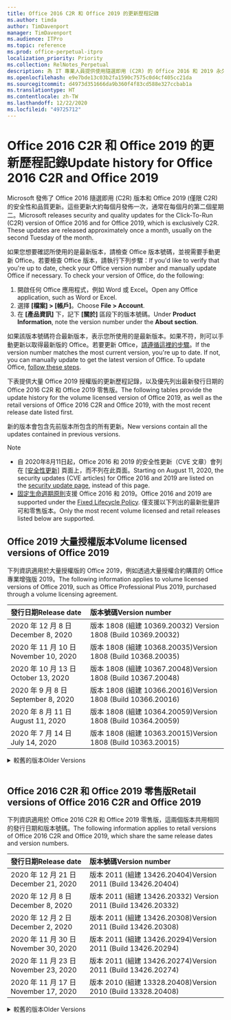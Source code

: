 ```yaml
---
title: Office 2016 C2R 和 Office 2019 的更新歷程記錄
ms.author: timda
author: TimDavenport
manager: TimDavenport
ms.audience: ITPro
ms.topic: reference
ms.prod: office-perpetual-itpro
localization_priority: Priority
ms.collection: RelNotes_Perpetual
description: 為 IT 專業人員提供使用隨選即用 (C2R) 的 Office 2016 和 2019 永久版本的更新歷程記錄
ms.openlocfilehash: e9e7bde13c03b2fa1590c7575c0d4cf405cc21da
ms.sourcegitcommit: d4973d351666da9b360f4f83cd588e327ccbab1a
ms.translationtype: HT
ms.contentlocale: zh-TW
ms.lasthandoff: 12/22/2020
ms.locfileid: "49725712"
---
```

# <a name="update-history-for-office-2016-c2r-and-office-2019"></a><span data-ttu-id="27902-103">Office 2016 C2R 和 Office 2019 的更新歷程記錄</span><span class="sxs-lookup"><span data-stu-id="27902-103">Update history for Office 2016 C2R and Office 2019</span></span>

<span data-ttu-id="27902-p101">Microsoft 發佈了 Office 2016 隨選即用 (C2R) 版本和 Office 2019 (僅限 C2R) 的安全性和品質更新。這些更新大約每個月發佈一次，通常在每個月的第二個星期二。</span><span class="sxs-lookup"><span data-stu-id="27902-p101">Microsoft releases security and quality updates for the Click-To-Run (C2R) version of Office 2016 and for Office 2019, which is exclusively C2R. These updates are released approximately once a month, usually on the second Tuesday of the month.</span></span>

<span data-ttu-id="27902-p102">如果您想要確認所使用的是最新版本，請檢查 Office 版本號碼，並視需要手動更新 Office。若要檢查 Office 版本，請執行下列步驟：</span><span class="sxs-lookup"><span data-stu-id="27902-p102">If you'd like to verify that you're up to date, check your Office version number and manually update Office if necessary. To check your version of Office, do the following:</span></span>

  1.    <span data-ttu-id="27902-108">開啟任何 Office 應用程式，例如 Word 或 Excel。</span><span class="sxs-lookup"><span data-stu-id="27902-108">Open any Office application, such as Word or Excel.</span></span>
  2.    <span data-ttu-id="27902-109">選擇 **[檔案] > [帳戶]**。</span><span class="sxs-lookup"><span data-stu-id="27902-109">Choose **File > Account**.</span></span>
  3.    <span data-ttu-id="27902-110">在 **[產品資訊]** 下，記下 **[關於]** 區段下的版本號碼。</span><span class="sxs-lookup"><span data-stu-id="27902-110">Under **Product Information**, note the version number under the **About section**.</span></span>

<span data-ttu-id="27902-p103">如果該版本號碼符合最新版本，表示您所使用的是最新版本。如果不符，則可以手動更新以取得最新版的 Office。若要更新 Office，[請遵循這裡的步驟](https://support.office.com/article/2ab296f3-7f03-43a2-8e50-46de917611c5)。</span><span class="sxs-lookup"><span data-stu-id="27902-p103">If the version number matches the most current version, you're up to date. If not, you can manually update to get the latest version of Office. To update Office, [follow these steps](https://support.office.com/article/2ab296f3-7f03-43a2-8e50-46de917611c5).</span></span>


<span data-ttu-id="27902-114">下表提供大量 Office 2019 授權版的更新歷程記錄，以及優先列出最新發行日期的 Office 2016 C2R 和 Office 2019 零售版。</span><span class="sxs-lookup"><span data-stu-id="27902-114">The following tables provide the update history for the volume licensed version of Office 2019, as well as the retail versions of Office 2016 C2R and Office 2019, with the most recent release date listed first.</span></span>

<span data-ttu-id="27902-115">新的版本會包含先前版本所包含的所有更新。</span><span class="sxs-lookup"><span data-stu-id="27902-115">New versions contain all the updates contained in previous versions.</span></span>


 > [!NOTE]
> - <span data-ttu-id="27902-116">自 2020年8月11日起，Office 2016 和 2019 的安全性更新（CVE 文章）會列在 [[安全性更新]](https://docs.microsoft.com/officeupdates/microsoft365-apps-security-updates) 頁面上，而不列在此頁面。</span><span class="sxs-lookup"><span data-stu-id="27902-116">Starting on August 11, 2020, the security updates (CVE articles) for Office 2016 and 2019 are listed on the [security update page](https://docs.microsoft.com/officeupdates/microsoft365-apps-security-updates), instead of this page.</span></span> 
> - <span data-ttu-id="27902-117">[固定生命週期原則](https://docs.microsoft.com/lifecycle/policies/fixed)支援 Office 2016 和 2019。</span><span class="sxs-lookup"><span data-stu-id="27902-117">Office 2016 and 2019 are supported under the [Fixed Lifecycle Policy](https://docs.microsoft.com/lifecycle/policies/fixed).</span></span> <span data-ttu-id="27902-118">僅支援以下列出的最新批量許可和零售版本。</span><span class="sxs-lookup"><span data-stu-id="27902-118">Only the most recent volume licensed and retail releases listed below are supported.</span></span>


## <a name="volume-licensed-versions-of-office-2019"></a><span data-ttu-id="27902-119">Office 2019 大量授權版本</span><span class="sxs-lookup"><span data-stu-id="27902-119">Volume licensed versions of Office 2019</span></span>
<span data-ttu-id="27902-120">下列資訊適用於大量授權版的 Office 2019，例如透過大量授權合約購買的 Office 專業增強版 2019。</span><span class="sxs-lookup"><span data-stu-id="27902-120">The following information applies to volume licensed versions of Office 2019, such as Office Professional Plus 2019, purchased through a volume licensing agreement.</span></span>

[//]: # (DO NOT REMOVE VL TABLE START)


|<span data-ttu-id="27902-122">**發行日期**</span><span class="sxs-lookup"><span data-stu-id="27902-122">**Release date**</span></span>|<span data-ttu-id="27902-123">**版本號碼**</span><span class="sxs-lookup"><span data-stu-id="27902-123">**Version number**</span></span>|
|:-----|:-----|
|<span data-ttu-id="27902-124">2020 年 12 月 8 日</span><span class="sxs-lookup"><span data-stu-id="27902-124">December 8, 2020</span></span>|<span data-ttu-id="27902-125">版本 1808 (組建 10369.20032) </span><span class="sxs-lookup"><span data-stu-id="27902-125">Version 1808 (Build 10369.20032)</span></span>|
|<span data-ttu-id="27902-126">2020 年 11 月 10 日</span><span class="sxs-lookup"><span data-stu-id="27902-126">November 10, 2020</span></span>|<span data-ttu-id="27902-127">版本 1808 (組建 10368.20035)</span><span class="sxs-lookup"><span data-stu-id="27902-127">Version 1808 (Build 10368.20035)</span></span>|
|<span data-ttu-id="27902-128">2020 年 10 月 13 日</span><span class="sxs-lookup"><span data-stu-id="27902-128">October 13, 2020</span></span>|<span data-ttu-id="27902-129">版本 1808 (組建 10367.20048)</span><span class="sxs-lookup"><span data-stu-id="27902-129">Version 1808 (Build 10367.20048)</span></span>|
|<span data-ttu-id="27902-130">2020 年 9 月 8 日</span><span class="sxs-lookup"><span data-stu-id="27902-130">September 8, 2020</span></span>|<span data-ttu-id="27902-131">版本 1808 (組建 10366.20016)</span><span class="sxs-lookup"><span data-stu-id="27902-131">Version 1808 (Build 10366.20016)</span></span>|
|<span data-ttu-id="27902-132">2020 年 8 月 11 日</span><span class="sxs-lookup"><span data-stu-id="27902-132">August 11, 2020</span></span>|<span data-ttu-id="27902-133">版本 1808 (組建 10364.20059)</span><span class="sxs-lookup"><span data-stu-id="27902-133">Version 1808 (Build 10364.20059)</span></span>|
|<span data-ttu-id="27902-134">2020 年 7 月 14 日</span><span class="sxs-lookup"><span data-stu-id="27902-134">July 14, 2020</span></span>   |<span data-ttu-id="27902-135">版本 1808 (組建 10363.20015)</span><span class="sxs-lookup"><span data-stu-id="27902-135">Version 1808 (Build 10363.20015)</span></span>  |


[//]: # (DO NOT REMOVE VL TABLE END)

<details>
<summary><span data-ttu-id="27902-137">較舊的版本</span><span class="sxs-lookup"><span data-stu-id="27902-137">Older Versions</span></span></summary>
 

[//]: # (DO NOT REMOVE VL OLD TABLE START)


|<span data-ttu-id="27902-139">**發行日期**</span><span class="sxs-lookup"><span data-stu-id="27902-139">**Release date**</span></span>|<span data-ttu-id="27902-140">**版本號碼**</span><span class="sxs-lookup"><span data-stu-id="27902-140">**Version number**</span></span>|
|:-----|:-----|
|<span data-ttu-id="27902-141">2020 年 6 月 9 日</span><span class="sxs-lookup"><span data-stu-id="27902-141">June 9, 2020</span></span>   |<span data-ttu-id="27902-142">版本 1808 (組建 10361.20002)</span><span class="sxs-lookup"><span data-stu-id="27902-142">Version 1808 (Build 10361.20002)</span></span>  |
|<span data-ttu-id="27902-143">2020 年 5 月 12 日</span><span class="sxs-lookup"><span data-stu-id="27902-143">May 12, 2020</span></span>   |<span data-ttu-id="27902-144">版本 1808 (組建 10359.20023)</span><span class="sxs-lookup"><span data-stu-id="27902-144">Version 1808 (Build 10359.20023)</span></span>  |
|<span data-ttu-id="27902-145">2020 年 4 月 14 日</span><span class="sxs-lookup"><span data-stu-id="27902-145">April 14, 2020</span></span>   |<span data-ttu-id="27902-146">版本 1808 (組建 10358.20061)</span><span class="sxs-lookup"><span data-stu-id="27902-146">Version 1808 (Build 10358.20061)</span></span>  |
|<span data-ttu-id="27902-147">2020 年 3 月 10 日</span><span class="sxs-lookup"><span data-stu-id="27902-147">March 10, 2020</span></span>   |<span data-ttu-id="27902-148">版本 1808 (組建 10357.20081)</span><span class="sxs-lookup"><span data-stu-id="27902-148">Version 1808 (Build 10357.20081)</span></span>  |
|<span data-ttu-id="27902-149">2020 年 2 月 11 日</span><span class="sxs-lookup"><span data-stu-id="27902-149">February 11, 2020</span></span>   |<span data-ttu-id="27902-150">版本 1808 (組建 10356.20006)</span><span class="sxs-lookup"><span data-stu-id="27902-150">Version 1808 (Build 10356.20006)</span></span>  |


[//]: # (DO NOT REMOVE VL OLD TABLE END)

</details>


<br/>

## <a name="retail-versions-of-office-2016-c2r-and-office-2019"></a><span data-ttu-id="27902-152">Office 2016 C2R 和 Office 2019 零售版</span><span class="sxs-lookup"><span data-stu-id="27902-152">Retail versions of Office 2016 C2R and Office 2019</span></span>
<span data-ttu-id="27902-153">下列資訊適用於 Office 2016 C2R 和 Office 2019 零售版，這兩個版本共用相同的發行日期和版本號碼。</span><span class="sxs-lookup"><span data-stu-id="27902-153">The following information applies to retail versions of Office 2016 C2R and Office 2019, which share the same release dates and version numbers.</span></span>

[//]: # (DO NOT REMOVE RETAIL TABLE START)


|<span data-ttu-id="27902-155">**發行日期**</span><span class="sxs-lookup"><span data-stu-id="27902-155">**Release date**</span></span>|<span data-ttu-id="27902-156">**版本號碼**</span><span class="sxs-lookup"><span data-stu-id="27902-156">**Version number**</span></span>|
|:-----|:-----|
|<span data-ttu-id="27902-157">2020 年 12 月 21 日</span><span class="sxs-lookup"><span data-stu-id="27902-157">December 21, 2020</span></span>|<span data-ttu-id="27902-158">版本 2011 (組建 13426.20404)</span><span class="sxs-lookup"><span data-stu-id="27902-158">Version 2011 (Build 13426.20404)</span></span>|
|<span data-ttu-id="27902-159">2020 年 12 月 8 日</span><span class="sxs-lookup"><span data-stu-id="27902-159">December 8, 2020</span></span>|<span data-ttu-id="27902-160">版本 2011 (組建 13426.20332) </span><span class="sxs-lookup"><span data-stu-id="27902-160">Version 2011 (Build 13426.20332)</span></span>|
|<span data-ttu-id="27902-161">2020 年 12 月 2 日</span><span class="sxs-lookup"><span data-stu-id="27902-161">December 2, 2020</span></span>|<span data-ttu-id="27902-162">版本 2011 (組建 13426.20308)</span><span class="sxs-lookup"><span data-stu-id="27902-162">Version 2011 (Build 13426.20308)</span></span>|
|<span data-ttu-id="27902-163">2020 年 11 月 30 日</span><span class="sxs-lookup"><span data-stu-id="27902-163">November 30, 2020</span></span>|<span data-ttu-id="27902-164">版本 2011 (組建 13426.20294)</span><span class="sxs-lookup"><span data-stu-id="27902-164">Version 2011 (Build 13426.20294)</span></span>|
|<span data-ttu-id="27902-165">2020 年 11 月 23 日</span><span class="sxs-lookup"><span data-stu-id="27902-165">November 23, 2020</span></span>|<span data-ttu-id="27902-166">版本 2011 (組建 13426.20274)</span><span class="sxs-lookup"><span data-stu-id="27902-166">Version 2011 (Build 13426.20274)</span></span>|
|<span data-ttu-id="27902-167">2020 年 11 月 17 日</span><span class="sxs-lookup"><span data-stu-id="27902-167">November 17, 2020</span></span>|<span data-ttu-id="27902-168">版本 2010 (組建 13328.20408)</span><span class="sxs-lookup"><span data-stu-id="27902-168">Version 2010 (Build 13328.20408)</span></span>|


[//]: # (DO NOT REMOVE RETAIL TABLE END)

<details>
<summary><span data-ttu-id="27902-170">較舊的版本</span><span class="sxs-lookup"><span data-stu-id="27902-170">Older Versions</span></span></summary>
 

[//]: # (DO NOT REMOVE RETAIL OLD TABLE START)


|<span data-ttu-id="27902-172">**發行日期**</span><span class="sxs-lookup"><span data-stu-id="27902-172">**Release date**</span></span>|<span data-ttu-id="27902-173">**版本號碼**</span><span class="sxs-lookup"><span data-stu-id="27902-173">**Version number**</span></span>|
|:-----|:-----|
|<span data-ttu-id="27902-174">2020 年 11 月 10 日</span><span class="sxs-lookup"><span data-stu-id="27902-174">November 10, 2020</span></span>|<span data-ttu-id="27902-175">版本 2010 (組建 13328.20356)</span><span class="sxs-lookup"><span data-stu-id="27902-175">Version 2010 (Build 13328.20356)</span></span>|
|<span data-ttu-id="27902-176">2020 年 10 月 27 日</span><span class="sxs-lookup"><span data-stu-id="27902-176">October 27, 2020</span></span>|<span data-ttu-id="27902-177">版本 2010 (組建 13328.20292)</span><span class="sxs-lookup"><span data-stu-id="27902-177">Version 2010 (Build 13328.20292)</span></span>|
|<span data-ttu-id="27902-178">2020 年 10 月 21 日</span><span class="sxs-lookup"><span data-stu-id="27902-178">October 21, 2020</span></span>|<span data-ttu-id="27902-179">版本 2009 (組建 13231.20418)</span><span class="sxs-lookup"><span data-stu-id="27902-179">Version 2009 (Build 13231.20418)</span></span>|
|<span data-ttu-id="27902-180">2020 年 10 月 13 日</span><span class="sxs-lookup"><span data-stu-id="27902-180">October 13, 2020</span></span>|<span data-ttu-id="27902-181">版本 2009 (組建 13231.20390)</span><span class="sxs-lookup"><span data-stu-id="27902-181">Version 2009 (Build 13231.20390)</span></span>|
|<span data-ttu-id="27902-182">2020 年 10 月 8 日</span><span class="sxs-lookup"><span data-stu-id="27902-182">October 8, 2020</span></span>|<span data-ttu-id="27902-183">版本 2009 (組建 13231.20368)</span><span class="sxs-lookup"><span data-stu-id="27902-183">Version 2009 (Build 13231.20368)</span></span>|
|<span data-ttu-id="27902-184">2020 年 9 月 28 日</span><span class="sxs-lookup"><span data-stu-id="27902-184">September 28, 2020</span></span>|<span data-ttu-id="27902-185">版本 2009 (組建 13231.20262)</span><span class="sxs-lookup"><span data-stu-id="27902-185">Version 2009 (Build 13231.20262)</span></span>|
|<span data-ttu-id="27902-186">2020 年 9 月 22 日</span><span class="sxs-lookup"><span data-stu-id="27902-186">September 22, 2020</span></span>|<span data-ttu-id="27902-187">版本 2008 (組建 13127.20508)</span><span class="sxs-lookup"><span data-stu-id="27902-187">Version 2008 (Build 13127.20508)</span></span>|
|<span data-ttu-id="27902-188">2020 年 9 月 9 日</span><span class="sxs-lookup"><span data-stu-id="27902-188">September 9, 2020</span></span>|<span data-ttu-id="27902-189">版本 2008 (組建 13127.20408)</span><span class="sxs-lookup"><span data-stu-id="27902-189">Version 2008 (Build 13127.20408)</span></span>|
|<span data-ttu-id="27902-190">2020 年 8 月 31 日</span><span class="sxs-lookup"><span data-stu-id="27902-190">August 31, 2020</span></span>|<span data-ttu-id="27902-191">版本 2008 (組建 13127.20296)</span><span class="sxs-lookup"><span data-stu-id="27902-191">Version 2008 (Build 13127.20296)</span></span>|
|<span data-ttu-id="27902-192">2020 年 8 月 25 日</span><span class="sxs-lookup"><span data-stu-id="27902-192">August 25, 2020</span></span>|<span data-ttu-id="27902-193">版本 2007 (組建 13029.20460)</span><span class="sxs-lookup"><span data-stu-id="27902-193">Version 2007 (Build 13029.20460)</span></span>|
|<span data-ttu-id="27902-194">2020 年 8 月 11 日</span><span class="sxs-lookup"><span data-stu-id="27902-194">August 11, 2020</span></span>|<span data-ttu-id="27902-195">版本 2007 (組建 13029.20344)</span><span class="sxs-lookup"><span data-stu-id="27902-195">Version 2007 (Build 13029.20344)</span></span>|
|<span data-ttu-id="27902-196">2020 年 7 月 30 日</span><span class="sxs-lookup"><span data-stu-id="27902-196">July 30, 2020</span></span>|<span data-ttu-id="27902-197">版本 2007 (組建 13029.20308)</span><span class="sxs-lookup"><span data-stu-id="27902-197">Version 2007 (Build 13029.20308)</span></span>  |
|<span data-ttu-id="27902-198">2020 年 7 月 28 日</span><span class="sxs-lookup"><span data-stu-id="27902-198">July 28, 2020</span></span>|<span data-ttu-id="27902-199">版本 2006 (組建 13001.20498)</span><span class="sxs-lookup"><span data-stu-id="27902-199">Version 2006 (Build 13001.20498)</span></span>  |
|<span data-ttu-id="27902-200">2020 年 7 月 14 日</span><span class="sxs-lookup"><span data-stu-id="27902-200">July 14, 2020</span></span>|<span data-ttu-id="27902-201">版本 2006 (組建13001.20384)</span><span class="sxs-lookup"><span data-stu-id="27902-201">Version 2006 (Build 13001.20384)</span></span>  |
|<span data-ttu-id="27902-202">2020 年 6 月 30 日</span><span class="sxs-lookup"><span data-stu-id="27902-202">June 30, 2020</span></span>|<span data-ttu-id="27902-203">版本 2006 (組建 13001.20266)</span><span class="sxs-lookup"><span data-stu-id="27902-203">Version 2006 (Build 13001.20266)</span></span>  |
|<span data-ttu-id="27902-204">2020 年 6 月 24 日</span><span class="sxs-lookup"><span data-stu-id="27902-204">June 24, 2020</span></span>|<span data-ttu-id="27902-205">版本 2005 (組建 12827.20470)</span><span class="sxs-lookup"><span data-stu-id="27902-205">Version 2005 (Build 12827.20470)</span></span>  |
|<span data-ttu-id="27902-206">2020 年 6 月 9 日</span><span class="sxs-lookup"><span data-stu-id="27902-206">June 9, 2020</span></span>|<span data-ttu-id="27902-207">版本 2005 (組建 12827.20336)</span><span class="sxs-lookup"><span data-stu-id="27902-207">Version 2005 (Build 12827.20336)</span></span>  |
|<span data-ttu-id="27902-208">2020 年 6 月 2 日</span><span class="sxs-lookup"><span data-stu-id="27902-208">June 2, 2020</span></span>|<span data-ttu-id="27902-209">版本 2005 (組建 12827.20268)</span><span class="sxs-lookup"><span data-stu-id="27902-209">Version 2005 (Build 12827.20268)</span></span>  |
|<span data-ttu-id="27902-210">2020 年 5 月 21 日</span><span class="sxs-lookup"><span data-stu-id="27902-210">May 21, 2020</span></span>|<span data-ttu-id="27902-211">版本 2004 (組建 12730.20352)</span><span class="sxs-lookup"><span data-stu-id="27902-211">Version 2004 (Build 12730.20352)</span></span>  |
|<span data-ttu-id="27902-212">2020 年 5 月 12 日</span><span class="sxs-lookup"><span data-stu-id="27902-212">May 12, 2020</span></span>|<span data-ttu-id="27902-213">版本 2004 (組建 12730.20270)</span><span class="sxs-lookup"><span data-stu-id="27902-213">Version 2004 (Build 12730.20270)</span></span>  |
|<span data-ttu-id="27902-214">2020 年 5 月 4 日</span><span class="sxs-lookup"><span data-stu-id="27902-214">May 4, 2020</span></span>|<span data-ttu-id="27902-215">版本 2004 (組建 12730.20250)</span><span class="sxs-lookup"><span data-stu-id="27902-215">Version 2004 (Build 12730.20250)</span></span>  |
|<span data-ttu-id="27902-216">2020 年 4 月 29 日</span><span class="sxs-lookup"><span data-stu-id="27902-216">April 29, 2020</span></span>|<span data-ttu-id="27902-217">版本 2004 (組建 12730.20236)</span><span class="sxs-lookup"><span data-stu-id="27902-217">Version 2004 (Build 12730.20236)</span></span>  |
|<span data-ttu-id="27902-218">2020 年 4 月 15 日</span><span class="sxs-lookup"><span data-stu-id="27902-218">April 15, 2020</span></span>|<span data-ttu-id="27902-219">版本 2003 (組建 12624.20466)</span><span class="sxs-lookup"><span data-stu-id="27902-219">Version 2003 (Build 12624.20466)</span></span>  |
|<span data-ttu-id="27902-220">2020 年 4 月 14 日</span><span class="sxs-lookup"><span data-stu-id="27902-220">April 14, 2020</span></span>|<span data-ttu-id="27902-221">版本 2003 (組建 12624.20442)</span><span class="sxs-lookup"><span data-stu-id="27902-221">Version 2003 (Build 12624.20442)</span></span>  |
|<span data-ttu-id="27902-222">2020 年 3 月 31 日</span><span class="sxs-lookup"><span data-stu-id="27902-222">March 31, 2020</span></span>|<span data-ttu-id="27902-223">版本 2003 (組建 12624.20382)</span><span class="sxs-lookup"><span data-stu-id="27902-223">Version 2003 (Build 12624.20382)</span></span>  |
|<span data-ttu-id="27902-224">2020 年 3 月 25 日</span><span class="sxs-lookup"><span data-stu-id="27902-224">March 25, 2020</span></span>|<span data-ttu-id="27902-225">版本 2003 (組建 12624.20320)</span><span class="sxs-lookup"><span data-stu-id="27902-225">Version 2003 (Build 12624.20320)</span></span>  |
|<span data-ttu-id="27902-226">2020 年 3 月 10 日</span><span class="sxs-lookup"><span data-stu-id="27902-226">March 10, 2020</span></span>|<span data-ttu-id="27902-227">版本 2002 (組建 12527.20278)</span><span class="sxs-lookup"><span data-stu-id="27902-227">Version 2002 (Build 12527.20278)</span></span>  |
|<span data-ttu-id="27902-228">2020 年 3 月 1 日</span><span class="sxs-lookup"><span data-stu-id="27902-228">March 1, 2020</span></span>   |<span data-ttu-id="27902-229">版本 2002 (組建 12527.20242)</span><span class="sxs-lookup"><span data-stu-id="27902-229">Version 2002 (Build 12527.20242)</span></span>  |


[//]: # (DO NOT REMOVE RETAIL OLD TABLE END)


</details>






